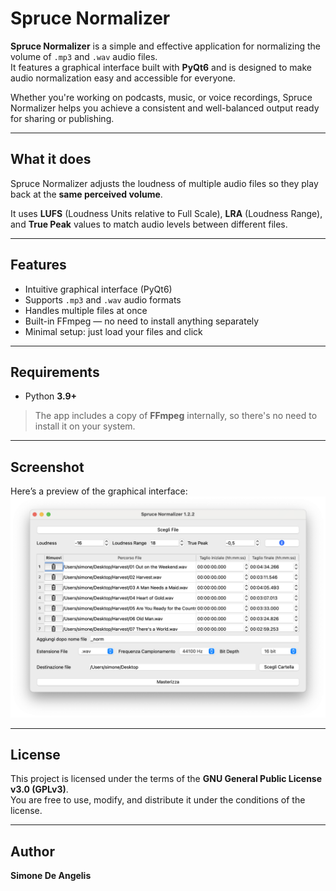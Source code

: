 # Spruce Normalizer

**Spruce Normalizer** is a simple and effective application for normalizing the volume of `.mp3` and `.wav` audio files.  
It features a graphical interface built with **PyQt6** and is designed to make audio normalization easy and accessible for everyone.

Whether you're working on podcasts, music, or voice recordings, Spruce Normalizer helps you achieve a consistent and well-balanced output ready for sharing or publishing.

---

## What it does

Spruce Normalizer adjusts the loudness of multiple audio files so they play back at the **same perceived volume**.

It uses **LUFS** (Loudness Units relative to Full Scale), **LRA** (Loudness Range), and **True Peak** values to match audio levels between different files.

---

## Features

- Intuitive graphical interface (PyQt6)
- Supports `.mp3` and `.wav` audio formats
- Handles multiple files at once
- Built-in FFmpeg — no need to install anything separately
- Minimal setup: just load your files and click

---

## Requirements

- Python **3.9+**

> The app includes a copy of **FFmpeg** internally, so there's no need to install it on your system.

---

## Screenshot

Here’s a preview of the graphical interface:
![Screenshot of Spruce Normalizer](docs/screenshot.png)

---

## License

This project is licensed under the terms of the **GNU General Public License v3.0 (GPLv3)**.  
You are free to use, modify, and distribute it under the conditions of the license.

---

## Author

**Simone De Angelis**

